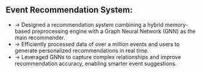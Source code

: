 ## Event Recommendation System:

- -> Designed a recommendation system combining a hybrid memory-based preprocessing engine with a Graph Neural Network (GNN) as the main recommender.
- -> Efficiently processed data of over a million events and users to generate personalized recommendations in real time.
- -> Leveraged GNNs to capture complex relationships and improve recommendation accuracy, enabling smarter event suggestions.
